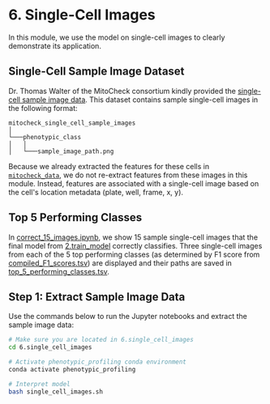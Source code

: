 # 6. Single-Cell Images

In this module, we use the model on single-cell images to clearly demonstrate its application.

## Single-Cell Sample Image Dataset

Dr. Thomas Walter of the MitoCheck consortium kindly provided the [single-cell sample image data](mitocheck_single_cell_sample_images).
This dataset contains sample single-cell images in the following format:

```
mitocheck_single_cell_sample_images
│
└───phenotypic_class
│   │
│   └───sample_image_path.png

```

Because we already extracted the features for these cells in [`mitocheck_data`](https://github.com/WayScience/mitocheck_data), we do not re-extract features from these images in this module.
Instead, features are associated with a single-cell image based on the cell's location metadata (plate, well, frame, x, y).

## Top 5 Performing Classes

In [correct_15_images.ipynb](correct_15_images.ipynb), we show 15 sample single-cell images that the final model from [2.train_model](../2.train_model/) correctly classifies.
Three single-cell images from each of the 5 top performing classes (as determined by F1 score from [compiled_F1_scores.tsv](../3.evaluate_model/evaluations/F1_scores/compiled_F1_scores.tsv)) are displayed and their paths are saved in [top_5_performing_classes.tsv](../6.single_cell_images/sample_image_paths/top_5_performing_classes.tsv).

## Step 1: Extract Sample Image Data

Use the commands below to run the Jupyter notebooks and extract the sample image data:

```sh
# Make sure you are located in 6.single_cell_images
cd 6.single_cell_images

# Activate phenotypic_profiling conda environment
conda activate phenotypic_profiling

# Interpret model
bash single_cell_images.sh